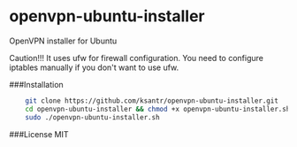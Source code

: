 # openvpn-ubuntu-installer
OpenVPN installer for Ubuntu

Caution!!! It uses ufw for firewall configuration. You need to configure iptables manually if you don't want to use ufw.

###Installation
```bash
    git clone https://github.com/ksantr/openvpn-ubuntu-installer.git
    cd openvpn-ubuntu-installer && chmod +x openvpn-ubuntu-installer.sh
    sudo ./openvpn-ubuntu-installer.sh
```
###License
MIT
